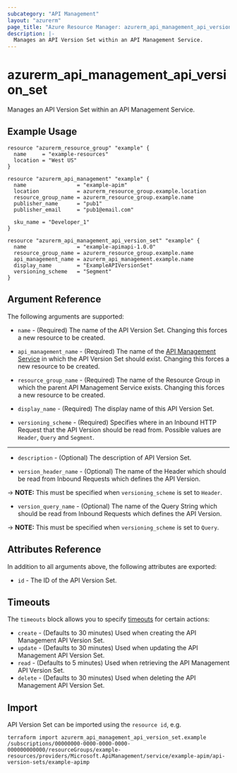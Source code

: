 ```yaml
---
subcategory: "API Management"
layout: "azurerm"
page_title: "Azure Resource Manager: azurerm_api_management_api_version_set"
description: |-
  Manages an API Version Set within an API Management Service.
---
```


# azurerm_api_management_api_version_set

Manages an API Version Set within an API Management Service.

## Example Usage

```hcl
resource "azurerm_resource_group" "example" {
  name     = "example-resources"
  location = "West US"
}

resource "azurerm_api_management" "example" {
  name                = "example-apim"
  location            = azurerm_resource_group.example.location
  resource_group_name = azurerm_resource_group.example.name
  publisher_name      = "pub1"
  publisher_email     = "pub1@email.com"

  sku_name = "Developer_1"
}

resource "azurerm_api_management_api_version_set" "example" {
  name                = "example-apimapi-1.0.0"
  resource_group_name = azurerm_resource_group.example.name
  api_management_name = azurerm_api_management.example.name
  display_name        = "ExampleAPIVersionSet"
  versioning_scheme   = "Segment"
}
```


## Argument Reference

The following arguments are supported:

* `name` - (Required) The name of the API Version Set. Changing this forces a new resource to be created.

* `api_management_name` - (Required) The name of the [API Management Service](api_management.html) in which the API Version Set should exist. Changing this forces a new resource to be created.

* `resource_group_name` - (Required) The name of the Resource Group in which the parent API Management Service exists. Changing this forces a new resource to be created.

* `display_name` - (Required) The display name of this API Version Set.

* `versioning_scheme` - (Required) Specifies where in an Inbound HTTP Request that the API Version should be read from. Possible values are `Header`, `Query` and `Segment`.

---

* `description` - (Optional) The description of API Version Set.

* `version_header_name` - (Optional) The name of the Header which should be read from Inbound Requests which defines the API Version.

-> **NOTE:** This must be specified when `versioning_scheme` is set to `Header`.

* `version_query_name` - (Optional) The name of the Query String which should be read from Inbound Requests which defines the API Version.

-> **NOTE:** This must be specified when `versioning_scheme` is set to `Query`.

## Attributes Reference

In addition to all arguments above, the following attributes are exported:

* `id` - The ID of the API Version Set.

## Timeouts

The `timeouts` block allows you to specify [timeouts](https://www.terraform.io/docs/configuration/resources.html#timeouts) for certain actions:

* `create` - (Defaults to 30 minutes) Used when creating the API Management API Version Set.
* `update` - (Defaults to 30 minutes) Used when updating the API Management API Version Set.
* `read` - (Defaults to 5 minutes) Used when retrieving the API Management API Version Set.
* `delete` - (Defaults to 30 minutes) Used when deleting the API Management API Version Set.

## Import

API Version Set can be imported using the `resource id`, e.g.

```shell
terraform import azurerm_api_management_api_version_set.example /subscriptions/00000000-0000-0000-0000-000000000000/resourceGroups/example-resources/providers/Microsoft.ApiManagement/service/example-apim/api-version-sets/example-apimp
```
